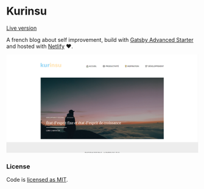 # Kurinsu

[Live version](https://kurinsu.com)

A french blog about self improvement, build with [Gatsby Advanced Starter](https://github.com/Vagr9K/gatsby-advanced-starter) and hosted with
[Netlify](netlify.com/) ❤️.

![Kurinsu Home](presentation.png)

### License

Code is [licensed as MIT](License.md).

